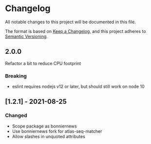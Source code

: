 # Changelog
All notable changes to this project will be documented in this file.

The format is based on [Keep a Changelog](https://keepachangelog.com/en/1.0.0/),
and this project adheres to [Semantic Versioning](https://semver.org/spec/v2.0.0.html).

## 2.0.0

Refactor a bit to reduce CPU footprint

### Breaking
- eslint requires nodejs v12 or later, but should still work on node 10

## [1.2.1] - 2021-08-25
### Changed
- Scope package as bonniernews
- Use bonniernews fork for atlas-seq-matcher
- Allow slashes in unquoted attributes
